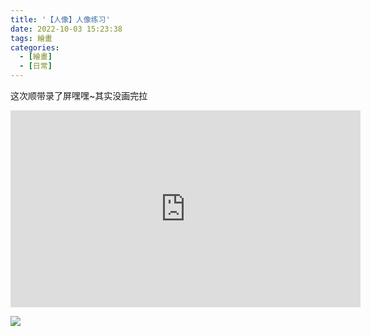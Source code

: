 ```yaml
---
title: '【人像】人像练习'
date: 2022-10-03 15:23:38
tags: 繪畫
categories:
  - [繪畫]
  - [日常]
---
```

  <meta name="referrer" content="no-referrer">

这次顺带录了屏嘿嘿~其实没画完拉

<iframe width="560" height="315" src="https://www.youtube.com/embed/jzG5GRcTeEk" title="YouTube video player" frameborder="0" allow="accelerometer; autoplay; clipboard-write; encrypted-media; gyroscope; picture-in-picture; web-share" allowfullscreen></iframe>

![](https://upload-images.jianshu.io/upload_images/20892169-8f5a7f0fd968df3d.jpg?imageMogr2/auto-orient/strip%7CimageView2/2/w/1240)
